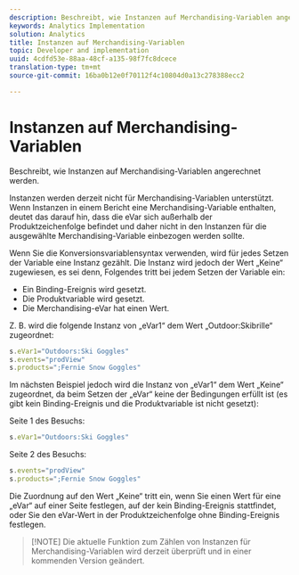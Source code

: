 ```yaml
---
description: Beschreibt, wie Instanzen auf Merchandising-Variablen angerechnet werden.
keywords: Analytics Implementation
solution: Analytics
title: Instanzen auf Merchandising-Variablen
topic: Developer and implementation
uuid: 4cdfd53e-88aa-48cf-a135-98f7fc8dcece
translation-type: tm+mt
source-git-commit: 16ba0b12e0f70112f4c10804d0a13c278388ecc2

---
```



# Instanzen auf Merchandising-Variablen

Beschreibt, wie Instanzen auf Merchandising-Variablen angerechnet werden.

Instanzen werden derzeit nicht für Merchandising-Variablen unterstützt. Wenn Instanzen in einem Bericht eine Merchandising-Variable enthalten, deutet das darauf hin, dass die eVar sich außerhalb der Produktzeichenfolge befindet und daher nicht in den Instanzen für die ausgewählte Merchandising-Variable einbezogen werden sollte.

Wenn Sie die Konversionsvariablensyntax verwenden, wird für jedes Setzen der Variable eine Instanz gezählt. Die Instanz wird jedoch der Wert „Keine“ zugewiesen, es sei denn, Folgendes tritt bei jedem Setzen der Variable ein:

* Ein Binding-Ereignis wird gesetzt.
* Die Produktvariable wird gesetzt.
* Die Merchandising-eVar hat einen Wert.

Z. B. wird die folgende Instanz von „eVar1“ dem Wert „Outdoor:Skibrille“ zugeordnet:

```js
s.eVar1="Outdoors:Ski Goggles" 
s.events="prodView" 
s.products=";Fernie Snow Goggles"
```

Im nächsten Beispiel jedoch wird die Instanz von „eVar1“ dem Wert „Keine“ zugeordnet, da beim Setzen der „eVar“ keine der Bedingungen erfüllt ist (es gibt kein Binding-Ereignis und die Produktvariable ist nicht gesetzt):

Seite 1 des Besuchs:

```js
s.eVar1="Outdoors:Ski Goggles"
```

Seite 2 des Besuchs:

```js
s.events="prodView" 
s.products=";Fernie Snow Goggles"
```

Die Zuordnung auf den Wert „Keine“ tritt ein, wenn Sie einen Wert für eine „eVar“ auf einer Seite festlegen, auf der kein Binding-Ereignis stattfindet, oder Sie den eVar-Wert in der Produktzeichenfolge ohne Binding-Ereignis festlegen.

> [!NOTE] Die aktuelle Funktion zum Zählen von Instanzen für Merchandising-Variablen wird derzeit überprüft und in einer kommenden Version geändert.


